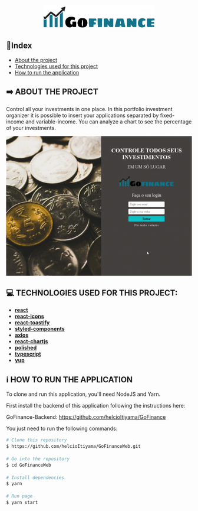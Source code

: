 <p align="center">
    <img alt ="homepage" src="https://github.com/helcioItiyama/GoFinanceWeb/blob/master/src/assets/logo.png"/>
</p>


## :triangular_flag_on_post:Index

* [About the project](#arrow_right-about-the-project)
* [Technologies used for this project](#computer-technologies-used-for-this-project)
* [How to run the application](#information_source-how-to-run-the-application)


## :arrow_right: ABOUT THE PROJECT

Control all your investments in one place. In this portfolio investment organizer it is possible to insert your applications separated by fixed-income and variable-income. You can analyze a chart to see the percentage of your investments.

<p align="center">
    <img alt ="homepage" src="https://github.com/helcioItiyama/GoFinanceWeb/blob/master/src/assets/demo.gif"/>
</p>

## :computer: TECHNOLOGIES USED FOR THIS PROJECT:

- [**react**](https://github.com/facebook/react)
- [**react-icons**](https://react-icons.github.io/react-icons)
- [**react-toastify**](https://github.com/fkhadra/react-toastify)
- [**styled-components**](https://github.com/styled-components/styled-components)
- [**axios**](https://github.com/axios/axios)
- [**react-chartjs**](https://github.com/jerairrest/react-chartjs-2)
- [**polished**](https://github.com/styled-components/polished)
- [**typescript**](https://github.com/microsoft/TypeScript)
- [**yup**](https://github.com/jquense/yup)


## :information_source: HOW TO RUN THE APPLICATION

To clone and run this application, you'll need NodeJS and Yarn.

First install the backend of this application following the instructions here:

GoFinance-Backend: https://github.com/helcioItiyama/GoFinance

You just need to run the following commands:

```bash
# Clone this repository
$ https://github.com/helcioItiyama/GoFinanceWeb.git

# Go into the repository
$ cd GoFinanceWeb

# Install dependencies
$ yarn

# Run page
$ yarn start
```
